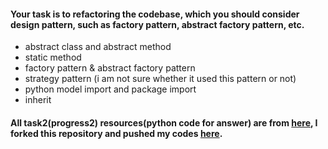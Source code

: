 #### Your task is to refactoring the codebase, which you should consider design pattern, such as factory pattern, abstract factory pattern, etc.
- abstract class and abstract method
- static method
- factory pattern & abstract factory pattern
- strategy pattern (i am not sure whether it used this pattern or not)
- python model import and package import
- inherit
#### All task2(progress2) resources(python code for answer) are from [here](https://github.com/vagabond-systems/forage-lyft-task-2-model-answer), I forked this repository and pushed my codes [here](https://github.com/Makiato1999/forage-lyft-starter-repo).
